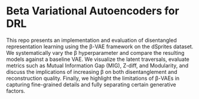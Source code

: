 # Beta Variational Autoencoders for DRL

This repo presents an implementation and evaluation of disentangled representation learning using the β-VAE framework on the dSprites dataset. We systematically vary the β hyperparameter and compare the resulting models against a baseline VAE. We visualize the latent traversals, evaluate metrics such as Mutual Information Gap (MIG), Z-diff, and Modularity, and discuss the implications of increasing β on both disentanglement and reconstruction quality. Finally, we highlight the limitations of β-VAEs in capturing fine-grained details and fully separating certain generative factors.
